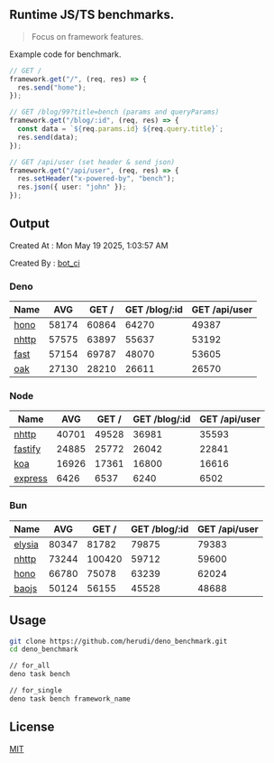 ## Runtime JS/TS benchmarks.

> Focus on framework features.

Example code for benchmark.
```ts
// GET /
framework.get("/", (req, res) => {
  res.send("home");
});

// GET /blog/99?title=bench (params and queryParams)
framework.get("/blog/:id", (req, res) => {
  const data = `${req.params.id} ${req.query.title}`;
  res.send(data);
});

// GET /api/user (set header & send json)
framework.get("/api/user", (req, res) => {
  res.setHeader("x-powered-by", "bench");
  res.json({ user: "john" });
});
```

## Output
Created At : Mon May 19 2025, 1:03:57 AM

Created By : [bot_ci](https://github.com/herudi/deno_benchmarks/commits?author=github-actions%5Bbot%5D)


### Deno
|Name|AVG|GET /|GET /blog/:id|GET /api/user|
|----|----|----|----|----|
|[hono](https://github.com/honojs/hono)|58174|60864|64270|49387|
|[nhttp](https://github.com/nhttp/nhttp)|57575|63897|55637|53192|
|[fast](https://github.com/danteissaias/fast)|57154|69787|48070|53605|
|[oak](https://github.com/oakserver/oak)|27130|28210|26611|26570|
  


### Node
|Name|AVG|GET /|GET /blog/:id|GET /api/user|
|----|----|----|----|----|
|[nhttp](https://github.com/nhttp/nhttp)|40701|49528|36981|35593|
|[fastify](https://github.com/fastify/fastify)|24885|25772|26042|22841|
|[koa](https://github.com/koajs/koa)|16926|17361|16800|16616|
|[express](https://github.com/expressjs/express)|6426|6537|6240|6502|
  


### Bun
|Name|AVG|GET /|GET /blog/:id|GET /api/user|
|----|----|----|----|----|
|[elysia](https://github.com/elysiajs/elysia)|80347|81782|79875|79383|
|[nhttp](https://github.com/nhttp/nhttp)|73244|100420|59712|59600|
|[hono](https://github.com/honojs/hono)|66780|75078|63239|62024|
|[baojs](https://github.com/mattreid1/baojs)|50124|56155|45528|48688|
  



## Usage

```bash
git clone https://github.com/herudi/deno_benchmark.git
cd deno_benchmark

// for_all
deno task bench

// for_single
deno task bench framework_name
```

## License

[MIT](LICENSE)

